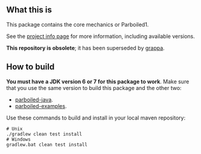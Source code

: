 ## What this is

This package contains the core mechanics or Parboiled1.

See the [project info page](https://github.com/parboiled1/project-info) for more
information, including available versions.

**This repository is obsolete**; it has been superseded by
[grappa](https://github.com/parboiled1/grappa).

## How to build

**You must have a JDK version 6 or 7 for this package to work**. Make sure that
you use the same version to build this package and the other two:

* [parboiled-java](https://github.com/parboiled1/parboiled-java).
* [parboiled-examples](https://github.com/parboiled1/parboiled-examples).

Use these commands to build and install in your local maven repository:

```
# Unix
./gradlew clean test install
# Windows
gradlew.bat clean test install
```

